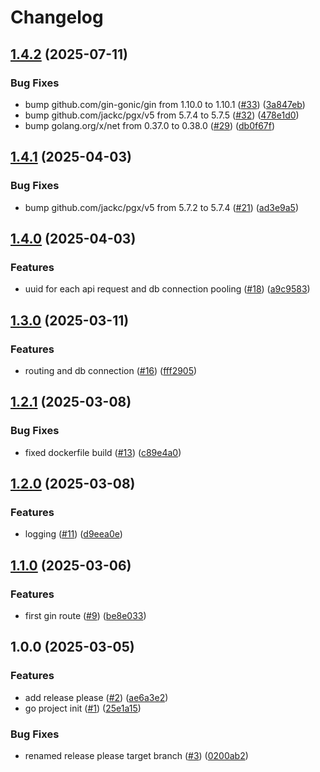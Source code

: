 # Changelog

## [1.4.2](https://github.com/angelvargass/go-api/compare/v1.4.1...v1.4.2) (2025-07-11)


### Bug Fixes

* bump github.com/gin-gonic/gin from 1.10.0 to 1.10.1 ([#33](https://github.com/angelvargass/go-api/issues/33)) ([3a847eb](https://github.com/angelvargass/go-api/commit/3a847eb834a4795b9406ae5494d97e1d6142ea33))
* bump github.com/jackc/pgx/v5 from 5.7.4 to 5.7.5 ([#32](https://github.com/angelvargass/go-api/issues/32)) ([478e1d0](https://github.com/angelvargass/go-api/commit/478e1d08d031e93cd0d19347785b5b1c74aff814))
* bump golang.org/x/net from 0.37.0 to 0.38.0 ([#29](https://github.com/angelvargass/go-api/issues/29)) ([db0f67f](https://github.com/angelvargass/go-api/commit/db0f67fec624427b9ba196fe337996ab31cfa3a7))

## [1.4.1](https://github.com/angelvargass/go-api/compare/v1.4.0...v1.4.1) (2025-04-03)


### Bug Fixes

* bump github.com/jackc/pgx/v5 from 5.7.2 to 5.7.4 ([#21](https://github.com/angelvargass/go-api/issues/21)) ([ad3e9a5](https://github.com/angelvargass/go-api/commit/ad3e9a5538b3ab90ff7481da44841d22eb15b3fb))

## [1.4.0](https://github.com/angelvargass/go-api/compare/v1.3.0...v1.4.0) (2025-04-03)


### Features

* uuid for each api request and db connection pooling ([#18](https://github.com/angelvargass/go-api/issues/18)) ([a9c9583](https://github.com/angelvargass/go-api/commit/a9c9583163a06f0bf56e83e06df05a68f681602f))

## [1.3.0](https://github.com/angelvargass/go-api/compare/v1.2.1...v1.3.0) (2025-03-11)


### Features

* routing and db connection ([#16](https://github.com/angelvargass/go-api/issues/16)) ([fff2905](https://github.com/angelvargass/go-api/commit/fff29054f682fd09b8bcf3d676bd4d4ca9c3a7bc))

## [1.2.1](https://github.com/angelvargass/go-api/compare/v1.2.0...v1.2.1) (2025-03-08)


### Bug Fixes

* fixed dockerfile build ([#13](https://github.com/angelvargass/go-api/issues/13)) ([c89e4a0](https://github.com/angelvargass/go-api/commit/c89e4a079dc26c60c7ab05fa4b876be8e2588839))

## [1.2.0](https://github.com/angelvargass/go-api/compare/v1.1.0...v1.2.0) (2025-03-08)


### Features

* logging ([#11](https://github.com/angelvargass/go-api/issues/11)) ([d9eea0e](https://github.com/angelvargass/go-api/commit/d9eea0ef7263b9d36280f68027706f63d3b9bcf7))

## [1.1.0](https://github.com/angelvargass/go-api/compare/v1.0.0...v1.1.0) (2025-03-06)


### Features

* first gin route ([#9](https://github.com/angelvargass/go-api/issues/9)) ([be8e033](https://github.com/angelvargass/go-api/commit/be8e033cb9e61bcb07835aabce2757fb857d66ad))

## 1.0.0 (2025-03-05)


### Features

* add release please ([#2](https://github.com/angelvargass/go-api/issues/2)) ([ae6a3e2](https://github.com/angelvargass/go-api/commit/ae6a3e25a1c90889510c9a4942b554feb2b98d54))
* go project init ([#1](https://github.com/angelvargass/go-api/issues/1)) ([25e1a15](https://github.com/angelvargass/go-api/commit/25e1a1555e63cd3f4e23557c80152d61f71a66ff))


### Bug Fixes

* renamed release please target branch ([#3](https://github.com/angelvargass/go-api/issues/3)) ([0200ab2](https://github.com/angelvargass/go-api/commit/0200ab2a8a7e6dd3f0f668516c802042485b4cdc))
